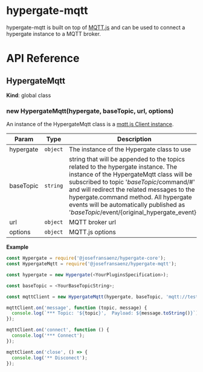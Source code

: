 # hypergate-mqtt
hypergate-mqtt is built on top of [MQTT.js](https://github.com/mqttjs/MQTT.js)
and can be used to connect a hypergate instance to a MQTT broker.

# API Reference

<a name="HypergateMqtt"></a>

## HypergateMqtt
**Kind**: global class  
<a name="new_HypergateMqtt_new"></a>

### new HypergateMqtt(hypergate, baseTopic, url, options)
An instance of the HypergateMqtt class is a [mqtt.js Client instance](https://www.npmjs.com/package/mqtt#client).


| Param | Type | Description |
| --- | --- | --- |
| hypergate | <code>object</code> | The instance of the Hypergate class to use |
| baseTopic | <code>string</code> | string that will be appended to the topics related to the hypergate instance. The instance of the HypergateMqtt class will be subscribed to topic '_baseTopic_/command/#' and will redirect the related messages to the hypergate.command method. All hypergate events will be automatically published as '_baseTopic_/event/{original_hypergate_event}'. |
| url | <code>object</code> | MQTT broker url |
| options | <code>object</code> | MQTT.js options |

**Example**  
```js
const Hypergate = require('@josefransaenz/hypergate-core'); 
const HypergateMqtt = require('@josefransaenz/hypergate-mqtt');

const hypergate = new Hypergate(<YourPluginsSpecification>);

const baseTopic = <YourBaseTopicString>;

const mqttClient = new HypergateMqtt(hypergate, baseTopic, 'mqtt://test.mosquitto.org'); 

mqttClient.on('message', function (topic, message) {
  console.log(`*** Topic: '${topic}',  Payload: ${message.toString()}`);
});

mqttClient.on('connect', function () {
  console.log('*** Connect');
});

mqttClient.on('close', () => {
  console.log('** Disconect');
});
```
